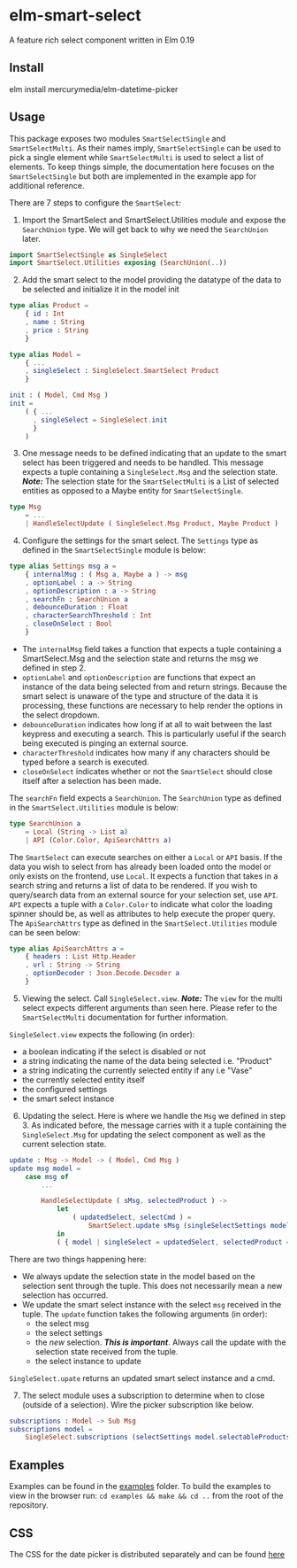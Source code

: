 # elm-smart-select
A feature rich select component written in Elm 0.19

## Install
elm install mercurymedia/elm-datetime-picker

## Usage
This package exposes two modules `SmartSelectSingle` and `SmartSelectMulti`. As their names imply, `SmartSelectSingle` can be used to pick a single element while `SmartSelectMulti` is used to select a list of elements. To keep things simple, the documentation here focuses on the `SmartSelectSingle` but both are implemented in the example app for additional reference.

There are 7 steps to configure the `SmartSelect`:

1. Import the SmartSelect and SmartSelect.Utilities module and expose the `SearchUnion` type. We will get back to why we need the `SearchUnion` later.

```elm
import SmartSelectSingle as SingleSelect
import SmartSelect.Utilities exposing (SearchUnion(..))
```

2. Add the smart select to the model providing the datatype of the data to be selected and initialize it in the model init

```elm
type alias Product =
    { id : Int
    , name : String
    , price : String
    }

type alias Model =
    { ...
    , singleSelect : SingleSelect.SmartSelect Product
    }

init : ( Model, Cmd Msg )
init =
    ( { ...
      , singleSelect = SingleSelect.init
      }
    )
```

3. One message needs to be defined indicating that an update to the smart select has been triggered and needs to be handled. This message expects a tuple containing a `SingleSelect.Msg` and the selection state. **_Note:_** The selection state for the `SmartSelectMulti` is a List of selected entities as opposed to a Maybe entity for `SmartSelectSingle`.

```elm
type Msg
    = ...
    | HandleSelectUpdate ( SingleSelect.Msg Product, Maybe Product )
```

4. Configure the settings for the smart select. The `Settings` type as defined in the `SmartSelectSingle` module is below:

```elm
type alias Settings msg a =
    { internalMsg : ( Msg a, Maybe a ) -> msg
    , optionLabel : a -> String
    , optionDescription : a -> String
    , searchFn : SearchUnion a
    , debounceDuration : Float
    , characterSearchThreshold : Int
    , closeOnSelect : Bool
    }
```

- The `internalMsg` field takes a function that expects a tuple containing a SmartSelect.Msg and the selection state and returns the msg we defined in step 2.
- `optionLabel` and `optionDescription` are functions that expect an instance of the data being selected from and return strings. Because the smart select is unaware of the type and structure of the data it is processing, these functions are necessary to help render the options in the select dropdown.
- `debounceDuration` indicates how long if at all to wait between the last keypress and executing a search. This is particularly useful if the search being executed is pinging an external source.
- `characterThreshold` indicates how many if any characters should be typed before a search is executed.
- `closeOnSelect` indicates whether or not the `SmartSelect` should close itself after a selection has been made.

The `searchFn` field expects a `SearchUnion`. The `SearchUnion` type as defined in the `SmartSelect.Utilities` module is below:

```elm
type SearchUnion a
    = Local (String -> List a)
    | API (Color.Color, ApiSearchAttrs a)
```

The `SmartSelect` can execute searches on either a `Local` or `API` basis. If the data you wish to select from has already been loaded onto the model or only exists on the frontend, use `Local`.
It expects a function that takes in a search string and returns a list of data to be rendered. If you wish to query/search data from an external source for your selection set, use `API`. `API` expects a tuple with a `Color.Color` to indicate what color the loading spinner should be, as well as attributes to help execute the proper query. The `ApiSearchAttrs` type as defined in the `SmartSelect.Utilities` module can be seen below:

```elm
type alias ApiSearchAttrs a =
    { headers : List Http.Header
    , url : String -> String
    , optionDecoder : Json.Decode.Decoder a
    }
```

5. Viewing the select. Call `SingleSelect.view`. **_Note:_** The `view` for the multi select expects different arguments than seen here. Please refer to the `SmartSelectMulti` documentation for further information.

`SingleSelect.view` expects the following (in order):
- a boolean indicating if the select is disabled or not
- a string indicating the name of the data being selected i.e. "Product"
- a string indicating the currently selected entity if any i.e "Vase"
- the currently selected entity itself
- the configured settings
- the smart select instance

6. Updating the select. Here is where we handle the `Msg` we defined in step 3. As indicated before, the message carries with it a tuple containing the `SingleSelect.Msg` for updating the select component as well as the current selection state. 

```elm
update : Msg -> Model -> ( Model, Cmd Msg )
update msg model =
    case msg of
        ...

        HandleSelectUpdate ( sMsg, selectedProduct ) ->
            let
                ( updatedSelect, selectCmd ) =
                    SmartSelect.update sMsg (singleSelectSettings model.selectableProducts) selectedProduct model.singleSelect
            in
            ( { model | singleSelect = updatedSelect, selectedProduct = selectedProduct }, selectCmd )
```

There are two things happening here:
- We always update the selection state in the model based on the selection sent through the tuple. This does not necessarily mean a new selection has occurred.
- We update the smart select instance with the select `msg` received in the tuple. The `update` function takes the following arguments (in order):
    - the select msg
    - the select settings
    - the *new* selection. **_This is important_**. Always call the update with the selection state received from the tuple.
    - the select instance to update

`SingleSelect.upate` returns an updated smart select instance and a cmd.

7. The select module uses a subscription to determine when to close (outside of a selection). Wire the picker subscription like below.

```elm
subscriptions : Model -> Sub Msg
subscriptions model =
    SingleSelect.subscriptions (selectSettings model.selectableProducts) model.selectedProduct model.singleSelect
```

## Examples

Examples can be found in the [examples](https://github.com/mercurymedia/elm-smart-select/tree/master/examples) folder. To build the examples to view in the browser run: `cd examples && make && cd ..` from the root of the repository.

## CSS

The CSS for the date picker is distributed separately and can be found [here](https://github.com/mercurymedia/elm-smart-select/tree/master/css)